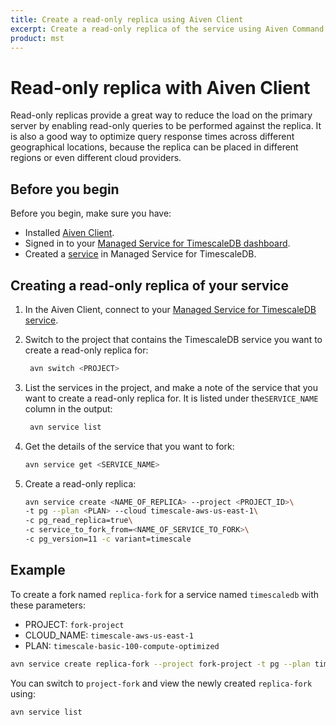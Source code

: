 ```yaml
---
title: Create a read-only replica using Aiven Client 
excerpt: Create a read-only replica of the service using Aiven Command Line tool for fully managed services on AWS, Azure, or GCP.
product: mst
---
```


# Read-only replica with Aiven Client

Read-only replicas provide a great way to reduce the load on the primary server
by enabling read-only queries to be performed against the replica. It is also a
good way to optimize query response times across different geographical
locations, because the replica can be placed in different regions or
even different cloud providers.


## Before you begin

Before you begin, make sure you have: 

*   Installed [Aiven Client][aiven-client-install].
*   Signed in to your [Managed Service for TimescaleDB dashboard][mst-login].
*   Created a [service][create-service] in Managed Service for TimescaleDB.

<procedure>

## Creating a read-only replica of your service

1.  In the Aiven Client, connect to your
    [Managed Service for TimescaleDB service][aiven-client-mst].

1.  Switch to the project that contains the TimescaleDB service you want to
    create a read-only replica for:

    ```bash
     avn switch <PROJECT>
    ```

1.  List the services in the project, and make a note of the service that you
    want to create a read-only replica for. It is listed under the`SERVICE_NAME` column in
    the output:

    ```bash
     avn service list
    ```

1.  Get the details of the service that you want to fork:

    ```bash
    avn service get <SERVICE_NAME>
    ```

1.  Create a read-only replica:

    ```bash
    avn service create <NAME_OF_REPLICA> --project <PROJECT_ID>\
    -t pg --plan <PLAN> --cloud timescale-aws-us-east-1\
    -c pg_read_replica=true\
    -c service_to_fork_from=<NAME_OF_SERVICE_TO_FORK>\
    -c pg_version=11 -c variant=timescale
    ```

</procedure>

## Example

To create a fork named `replica-fork` for a service named `timescaledb` with these parameters:
* PROJECT: `fork-project`
* CLOUD_NAME: `timescale-aws-us-east-1`
* PLAN: `timescale-basic-100-compute-optimized` 

```bash
avn service create replica-fork --project fork-project -t pg --plan timescale-basic-100-compute-optimized --cloud timescale-aws-us-east-1 -c pg_read_replica=true -c service_to_fork_from=timescaledb -c pg_version=11 -c variant=timescale
```

You can switch to `project-fork` and view the newly created `replica-fork` using:

```bash
avn service list
```

[about-mst]: /mst/:currentVersion:/about-mst/
[aiven-client-install]: /mst/:currentVersion:/aiven-client/aiven-client-install/
[create-service]: /install/:currentVersion:/installation-mst/#create-your-first-service
[mst-login]: https://portal.managed.timescale.com
[aiven-client-mst]: /mst/:currentVersion:/aiven-client-install
